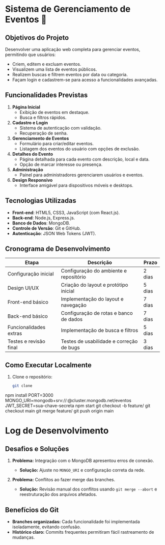# Sistema de Gerenciamento de Eventos 🎉

## Objetivos do Projeto
Desenvolver uma aplicação web completa para gerenciar eventos, permitindo que usuários:
- Criem, editem e excluam eventos.
- Visualizem uma lista de eventos públicos.
- Realizem buscas e filtrem eventos por data ou categoria.
- Façam login e cadastrem-se para acesso a funcionalidades avançadas.

## Funcionalidades Previstas
1. **Página Inicial**
   - Exibição de eventos em destaque.
   - Busca e filtros rápidos.
2. **Cadastro e Login**
   - Sistema de autenticação com validação.
   - Recuperação de senha.
3. **Gerenciamento de Eventos**
   - Formulário para criar/editar eventos.
   - Listagem dos eventos do usuário com opções de exclusão.
4. **Detalhes do Evento**
   - Página detalhada para cada evento com descrição, local e data.
   - Opção de marcar interesse ou presença.
5. **Administração**
   - Painel para administradores gerenciarem usuários e eventos.
6. **Design Responsivo**
   - Interface amigável para dispositivos móveis e desktops.

## Tecnologias Utilizadas
- **Front-end**: HTML5, CSS3, JavaScript (com React.js).
- **Back-end**: Node.js, Express.js.
- **Banco de Dados**: MongoDB.
- **Controle de Versão**: Git e GitHub.
- **Autenticação**: JSON Web Tokens (JWT).

## Cronograma de Desenvolvimento
| Etapa                   | Descrição                                 | Prazo       |
|-------------------------|-------------------------------------------|-------------|
| Configuração inicial    | Configuração do ambiente e repositório    | 2 dias      |
| Design UI/UX            | Criação do layout e protótipo inicial     | 5 dias      |
| Front-end básico        | Implementação do layout e navegação       | 7 dias      |
| Back-end básico         | Configuração de rotas e banco de dados    | 7 dias      |
| Funcionalidades extras  | Implementação de busca e filtros          | 5 dias      |
| Testes e revisão final  | Testes de usabilidade e correção de bugs  | 3 dias      |

## Como Executar Localmente
1. Clone o repositório:
   ```bash
   git clone
npm install
PORT=3000
MONGO_URI=mongodb+srv://<user>:<password>@cluster.mongodb.net/eventos
JWT_SECRET=sua-chave-secreta
npm start
git checkout -b feature/<nome-da-feature>
git checkout main
git merge feature/<nome-da-feature>
git push origin main
# Log de Desenvolvimento

## Desafios e Soluções
1. **Problema:** Integração com o MongoDB apresentou erros de conexão.
   - **Solução:** Ajuste no `MONGO_URI` e configuração correta da rede.

2. **Problema:** Conflitos ao fazer merge das branches.
   - **Solução:** Revisão manual dos conflitos usando `git merge --abort` e reestruturação dos arquivos afetados.

## Benefícios do Git
- **Branches organizadas:** Cada funcionalidade foi implementada isoladamente, evitando confusão.
- **Histórico claro:** Commits frequentes permitiram fácil rastreamento de mudanças.
